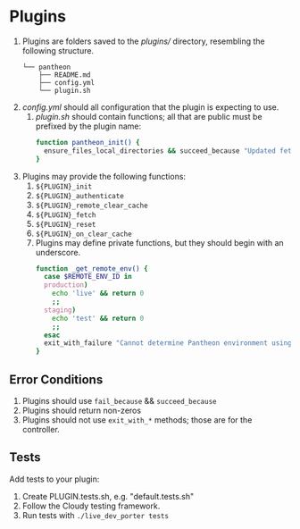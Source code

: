 # Plugins

1. Plugins are folders saved to the _plugins/_ directory, resembling the following structure.
    ```
    └── pantheon
        ├── README.md
        ├── config.yml
        └── plugin.sh
    ```
2. _config.yml_ should all configuration that the plugin is expecting to use.
   1. _plugin.sh_ should contain functions; all that are public must be prefixed by the plugin name:
       ```bash
       function pantheon_init() {
         ensure_files_local_directories && succeed_because "Updated fetch structure at $(path_unresolve "$APP_ROOT" "$FETCH_FILES_PATH")"
       }
       ```
3. Plugins may provide the following functions:
    1. `${PLUGIN}_init`
    2. `${PLUGIN}_authenticate`
    3. `${PLUGIN}_remote_clear_cache`
    4. `${PLUGIN}_fetch`
    5. `${PLUGIN}_reset`
    6. `${PLUGIN}_on_clear_cache`
    7. Plugins may define private functions, but they should begin with an underscore.
       ```bash
       function _get_remote_env() {
         case $REMOTE_ENV_ID in
         production)
           echo 'live' && return 0
           ;;
         staging)
           echo 'test' && return 0
           ;;
         esac
         exit_with_failure "Cannot determine Pantheon environment using $REMOTE_ENV_ID"
       }
        ```

## Error Conditions

1. Plugins should use `fail_because` && `succeed_because`
2. Plugins should return non-zeros
3. Plugins should not use `exit_with_*` methods; those are for the controller.

## Tests

Add tests to your plugin:

1. Create PLUGIN.tests.sh, e.g. "default.tests.sh"
2. Follow the Cloudy testing framework.
3. Run tests with `./live_dev_porter tests`
